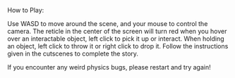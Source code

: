 How to Play:

Use WASD to move around the scene, and your mouse to control the camera. The reticle in the center of the screen will turn red when you hover over an interactable object, left click to pick it up or interact. When holding an object, left click to throw it or right click to drop it. Follow the instructions given in the cutscenes to complete the story.

If you encounter any weird physics bugs, please restart and try again!